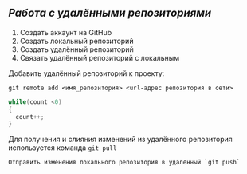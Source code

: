 ## ***Работа с удалёнными репозиториями***

1. Создать аккаунт на GitHub
2. Создать локальный репозиторий
3. Создать удалённый репозиторий
4. Связать удалённый репозиторий с локальным

Добавить удалённый репозиторий к проекту:
```
git remote add <имя_репозитория> <url-адрес репозитория в сети>
```
```C#
while(count <0)
{
  count++;
}
```
Для получения и слияния изменений из удалённого репозитория используется команда `git pull`
```
Отправить изменения локального репозитория в удалённый `git push`
